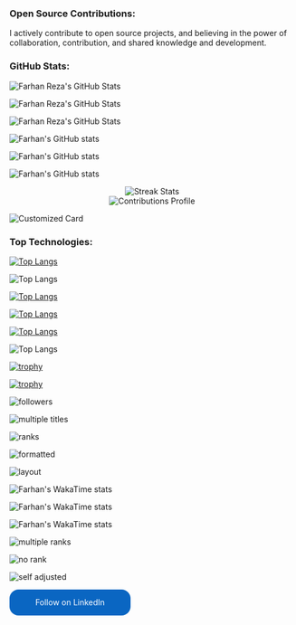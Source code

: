 ### Open Source Contributions:
I actively contribute to open source projects, and believing in the power of collaboration, contribution, and shared knowledge and development.

### GitHub Stats:
![Farhan Reza's GitHub Stats](https://github-readme-stats.vercel.app/api?username=farhan7reza7&show_icons=true&theme=radical)

![Farhan Reza's GitHub Stats](https://github-readme-stats.vercel.app/api?username=farhan7reza7\&rank_icon=percentile)

![Farhan Reza's GitHub Stats](https://github-readme-stats.vercel.app/api?username=farhan7reza7\&rank_icon=github)


![Farhan's GitHub stats](https://github-readme-stats.vercel.app/api?username=farhan7reza7\&show_icons=true\&show=reviews,discussions_started,discussions_answered,prs_merged,prs_merged_percentage)


![Farhan's GitHub stats](https://github-readme-stats.vercel.app/api?username=farhan7reza7\&include_all_commits=true)

![Farhan's GitHub stats](https://github-readme-stats.vercel.app/api/?username=farhan7reza7\&locale=es)




<div align="center">
	<img alt="Streak Stats" src="https://github-readme-streak-stats.herokuapp.com/?user=farhan7reza7&hide_border=true&show_icons=true&currStreakNum=e9ecef&sideNums=e9ecef&border=272b30&currStreakLabel=e9ecef&background=272b30&sideLabels=e9ecef&dates=7a8288" />
	<br/>
	<img alt="Contributions Profile" src="https://github-readme-activity-graph.vercel.app/graph?username=farhan7reza7&custom_title=Farhan%20Reza%27s%20Contribution%20Graph&hide_border=true&theme=react-dark&bg_color=272b30&color=ffffff" />
</div>


![Customized Card](https://github-readme-stats.vercel.app/api/pin?username=farhan7reza7\&repo=Projects-Documentation\&title_color=fff\&icon_color=f9f9f9\&text_color=9f9f9f\&bg_color=151515)


<!--![Gist Card](https://github-readme-stats.vercel.app/api/gist?id=bbfce31e0217a3689c8d961a356cb10d&theme=calm)

-->


### Top Technologies:
[![Top Langs](https://github-readme-stats.vercel.app/api/top-langs/?username=farhan7reza7&layout=compact)](https://github.com/farhan7reza7/github-readme-stats)


![Top Langs](https://github-readme-stats.vercel.app/api/top-langs/?username=farhan7reza7)

<!--![Farhan's WakaTime stats](https://github-readme-stats.vercel.app/api/wakatime?username=farhan7reza7)


![Farhan's WakaTime stats](https://github-readme-stats.vercel.app/api/wakatime?username=farhan7reza7)

![Farhan's WakaTime stats](https://github-readme-stats.vercel.app/api/wakatime?username=farhan7reza7\&hide_progress=true)

![Farhan's WakaTime stats](https://github-readme-stats.vercel.app/api/wakatime?username=farhan7reza7\&layout=compact)
-->


[![Top Langs](https://github-readme-stats.vercel.app/api/top-langs/?username=farhan7reza7\&layout=donut)](https://github.com/farhan7reza7/github-readme-stats)


[![Top Langs](https://github-readme-stats.vercel.app/api/top-langs/?username=farhan7reza7\&layout=donut-vertical)](https://github.com/farhan7reza7/github-readme-stats)

[![Top Langs](https://github-readme-stats.vercel.app/api/top-langs/?username=farhan7reza7\&layout=pie)](https://github.com/farhan7reza7/github-readme-stats)

![Top Langs](https://github-readme-stats.vercel.app/api/top-langs/?username=farhan7reza7\&hide_progress=true)




[![trophy](https://github-profile-trophy.vercel.app/?username=farhan7reza7)](https://github.com/ryo-ma/github-profile-trophy)


[![trophy](https://github-profile-trophy.vercel.app/?username=farhan7reza7&theme=onedark)](https://github.com/ryo-ma/github-profile-trophy)

![followers](https://github-profile-trophy.vercel.app/?username=farhan7reza7&title=Followers)

![multiple titles](https://github-profile-trophy.vercel.app/?username=farhan7reza7&title=Stars,Followers)

![ranks](https://github-profile-trophy.vercel.app/?username=farhan7reza7&rank=S)


![formatted](https://github-profile-trophy.vercel.app/?username=farhan7reza7&column=3)


![layout](https://github-profile-trophy.vercel.app/?username=farhan7reza7&column=3&margin-w=15&margin-h=15)

![Farhan's WakaTime stats](https://github-readme-stats.vercel.app/api/wakatime?username=farhan7reza7)

![Farhan's WakaTime stats](https://github-readme-stats.vercel.app/api/wakatime?username=farhan7reza7\&hide_progress=true)

![Farhan's WakaTime stats](https://github-readme-stats.vercel.app/api/wakatime?username=farhan7reza7\&layout=compact)

![multiple ranks](https://github-profile-trophy.vercel.app/?username=farhan7reza7&rank=S,AAA)

![no rank](https://github-profile-trophy.vercel.app/?username=farhan7reza7&rank=-C,-B)

![self adjusted](https://github-profile-trophy.vercel.app/?username=farhan7reza7&column=-1)

<!--[Follow me on LinkedIn](www.linkedin.com/comm/mynetwork/discovery-see-all?usecase=PEOPLE_FOLLOWS&followMember=farhan7reza7)
-->

<a style='display: flex;
          flex-direction: column;
          justify-content: center;
          padding: 7px;
          text-align: center;
          outline: none;
          text-decoration: none !important;
          color: #ffffff !important;
          width: 200px;
          height: 32px;
          border-radius: 16px;
          background-color: #0A66C2;
          font-family: "SF Pro Text", Helvetica, sans-serif;' href="https://www.linkedin.com/comm/mynetwork/discovery-see-all?usecase=PEOPLE_FOLLOWS&followMember=farhan7reza7" target="_blank">Follow on LinkedIn</a>


